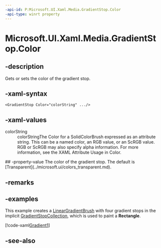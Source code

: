 ```yaml
---
-api-id: P:Microsoft.UI.Xaml.Media.GradientStop.Color
-api-type: winrt property
---
```


<!-- Property syntax
public Windows.UI.Color Color { get;  set; }
-->

# Microsoft.UI.Xaml.Media.GradientStop.Color

## -description
Gets or sets the color of the gradient stop.

## -xaml-syntax
```xaml
<GradientStop Color="colorString" .../>
```


## -xaml-values
<dl><dt>colorString</dt><dd>colorStringThe Color for a SolidColorBrush expressed as an attribute string. This can be a named color, an RGB value, or an ScRGB value. RGB or ScRGB may also specify alpha information. For more information, see the XAML Attribute Usage in Color.</dd>
</dl>
## -property-value
The color of the gradient stop. The default is [Transparent](../microsoft.ui/colors_transparent.md).

## -remarks

## -examples
This example creates a [LinearGradientBrush](lineargradientbrush.md) with four gradient stops in the implicit [GradientStopCollection](gradientstopcollection.md), which is used to paint a **Rectangle**.



[!code-xaml[Gradient1](../microsoft.ui.xaml.media/code/Gradients/csharp/Page.xaml#SnippetGradient1)]

## -see-also
